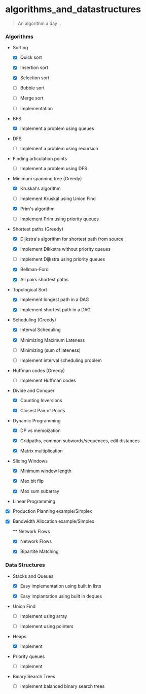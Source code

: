 # algorithms_and_datastructures
> An algorithm a day ..


### Algorithms 

* Sorting

  - [x] Quick sort
  
  - [x] Insertion sort
  
  - [x] Selection sort
  
  - [ ] Bubble sort
  
  - [ ] Merge sort
  
  - [ ] Implementation
  
  
*  BFS 

   - [x] Implement a problem using queues


*  DFS 

   - [ ] Implement a problem using recursion


* Finding articulation points

   - [ ] Implement a problem using DFS
   


* Minimum spanning tree (Greedy)

    - [x] Kruskal's algorithm 

    - [ ] Implement Kruskal using Union Find

    - [x] Prim's algorithm 

    - [ ] Implement Prim using priority queues
 

* Shortest paths (Greedy)

   - [x] Dijkstra's algorithm for shortest path from source
 
   - [x] Implement Dikkstra without priority queues

   - [ ] Implement Dijkstra using priority queues
   
   - [x] Bellman-Ford
   
   - [x] All pairs shortest paths

   

*  Topological Sort
 
   - [x] Implement longest path in a DAG  
   
   - [x] Implement shortest path in a DAG  


*  Scheduling (Greedy)

   - [x] Interval Scheduling
   
   - [x] Minimizing Maximum Lateness
      
   - [ ] Minimizing (sum of lateness)
   
   - [ ] Implement interval scheduling problem
   
 
*  Huffman codes (Greedy)

   -  [ ] Implement Huffman codes


*  Divide and Conquer

   - [x] Counting Inversions 

   - [x] Closest Pair of Points

* Dynamic Programming

   - [x] DP vs memoization
   
   - [x] Gridpaths, common subwords/sequences, edit distances
   
   - [x] Matrix multiplication

* Sliding Windows 

   - [x] Minimum window length
   
   - [x] Max bit flip
     
   - [x] Max sum subarray  
   
 * Linear Programming
 
 - [x] Production Planning example/Simplex
 
 - [x] Bandwidth Allocation example/Simplex
 
    ** Network Flows
    
    - [x] Network Flows
    
    -[x] Bipartite Matching
   



### Data Structures

* Stacks and Queues

  - [x] Easy implementation using built in lists

  - [x] Easy implantation using built in deques


* Union Find 

   - [ ] Implement using array
   
   - [ ] Implement using pointers


* Heaps
 
   - [x] Implement


* Priority queues

   - [ ] Implement


* Binary Search Trees

   - [ ] Implement balanced binary search trees



